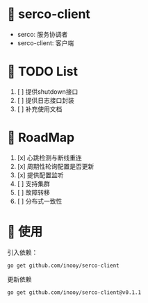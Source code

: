 
# 🎉 serco-client 

- serco: 服务协调者
- serco-client: 客户端

# 🎊 TODO List 
1. [ ] 提供shutdown接口
2. [ ] 提供日志接口封装
3. [ ] 补充使用文档

# 🎯 RoadMap
1. [x] 心跳检测与断线重连
2. [x] 周期性轮询配置是否更新
3. [x] 提供配置监听
4. [ ] 支持集群
5. [ ] 故障转移
6. [ ] 分布式一致性

# 💯 使用 
引入依赖：
```shell
go get github.com/inooy/serco-client
```

更新依赖
```shell
go get github.com/inooy/serco-client@v0.1.1
```

